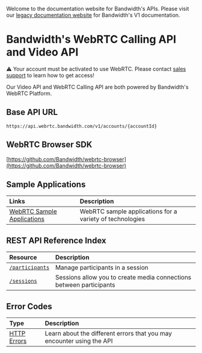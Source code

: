 <div id="banner">
  <div class="bannerContainer">
    <p>Welcome to the documentation website for Bandwidth's APIs. Please visit our  <a href="https://old.dev.bandwidth.com">legacy documentation website</a> for Bandwidth's V1 documentation.</p>
    <p id="bannerClose"><i class="fa fa-close"></i></p>
  </div>
</div>

# Bandwidth's WebRTC Calling API and Video API

⚠️ Your account must be activated to use WebRTC. Please contact [sales support](https://www.bandwidth.com/talk-to-an-expert/) to learn how to get access!

Our Video API and WebRTC Calling API are both powered by Bandwidth's WebRTC Platform.

## Base API URL

`https://api.webrtc.bandwidth.com/v1/accounts/{accountId}`

## WebRTC Browser SDK

[https://github.com/Bandwidth/webrtc-browser](https://github.com/Bandwidth/webrtc-browser)

## Sample Applications
| Links | Description |
| :---- | :---- |
| [WebRTC Sample Applications](https://github.com/search?q=topic%3Awebrtc+org%3ABandwidth-Samples) | WebRTC sample applications for a variety of technologies |

## REST API Reference Index

| Resource                                         | Description                                                         |
| :----------------------------------------------- | :------------------------------------------------------------------ |
| [`/participants`](methods/participants/about.md) | Manage participants in a session                                    |
| [`/sessions`](methods/sessions/about.md)         | Sessions allow you to create media connections between participants |

## Error Codes

| Type                     | Description                                                           |
| :----------------------- | :-------------------------------------------------------------------- |
| [HTTP Errors](errors.md) | Learn about the different errors that you may encounter using the API |
